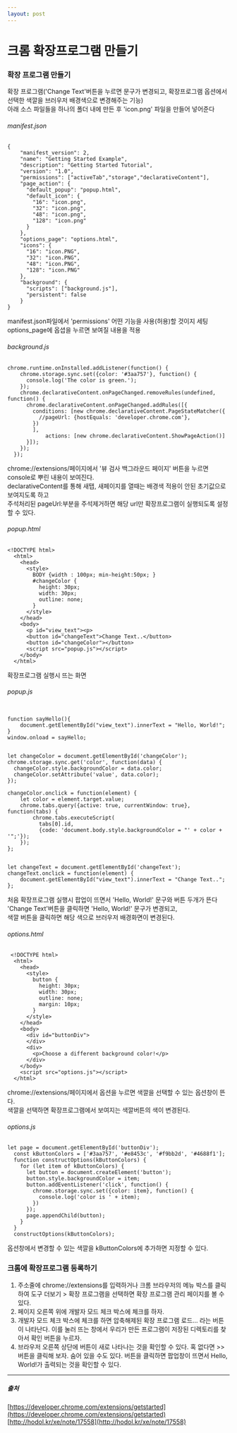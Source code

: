 ```yaml
---
layout: post
---
```


# 크롬 확장프로그램 만들기

### 확장 프로그램 만들기


확장 프로그램('Change Text'버튼을 누르면 문구가 변경되고, 확장프로그램 옵션에서 선택한 색깔을 브러우저 배경색으로 변경해주는 기능)  
아래 소스 파일들을 하나의 폴더 내에 만든 후 'icon.png' 파일을 만들어 넣어준다  

###### manifest.json  
```
{
    "manifest_version": 2,
    "name": "Getting Started Example",
    "description": "Getting Started Tutorial",
    "version": "1.0",
    "permissions": ["activeTab","storage","declarativeContent"],
    "page_action": {
      "default_popup": "popup.html",
      "default_icon": {
        "16": "icon.png",
        "32": "icon.png",
        "48": "icon.png",
        "128": "icon.png"
      }
    },
    "options_page": "options.html",
    "icons": {
      "16": "icon.PNG",
      "32": "icon.PNG",
      "48": "icon.PNG",
      "128": "icon.PNG"
    },
    "background": {
      "scripts": ["background.js"],
      "persistent": false
    }
}
```
manifest.json파일에서 'permissions' 어떤 기능을 사용(허용)할 것이지 세팅  
options_page에 옵셥을 누르면 보여질 내용을 적용  


###### background.js  
```
chrome.runtime.onInstalled.addListener(function() {
    chrome.storage.sync.set({color: '#3aa757'}, function() {
      console.log('The color is green.');
    });
    chrome.declarativeContent.onPageChanged.removeRules(undefined, function() {
      chrome.declarativeContent.onPageChanged.addRules([{
        conditions: [new chrome.declarativeContent.PageStateMatcher({
          //pageUrl: {hostEquals: 'developer.chrome.com'},
        })
        ],
            actions: [new chrome.declarativeContent.ShowPageAction()]
      }]);
    });
  });

```
chrome://extensions/페이지에서 '뷰 검사 백그라운드 페이지' 버튼을 누르면 console로 뿌린 내용이 보여진다.  
declarativeContent를 통해 새탭, 새페이지를 열때는 배경색 적용이 안된 초기값으로 보여지도록 하고  
주석처리된 pageUrl:부분을 주석제거하면 해당 url만 확장프로그램이 실행되도록 설정할 수 있다.  


###### popup.html  
```
<!DOCTYPE html>
  <html>
    <head>
      <style>
        BODY {width : 100px; min-height:50px; }
        #changeColor {
          height: 30px;
          width: 30px;
          outline: none;
        }
      </style>
    </head>
    <body>
      <p id="view_text"><p>
      <button id="changeText">Change Text..</button>
      <button id="changeColor"></button>
      <script src="popup.js"></script>
    </body>
  </html>
```
확장프로그램 실행시 뜨는 화면  


###### popup.js  
```

function sayHello(){
    document.getElementById("view_text").innerText = "Hello, World!";
}
window.onload = sayHello;


let changeColor = document.getElementById('changeColor');
chrome.storage.sync.get('color', function(data) {
  changeColor.style.backgroundColor = data.color;
  changeColor.setAttribute('value', data.color);
});

changeColor.onclick = function(element) {
    let color = element.target.value;
    chrome.tabs.query({active: true, currentWindow: true}, function(tabs) {
        chrome.tabs.executeScript(
          tabs[0].id,
          {code: 'document.body.style.backgroundColor = "' + color + '";'});
    });
};


let changeText = document.getElementById('changeText');
changeText.onclick = function(element) {
    document.getElementById("view_text").innerText = "Change Text..";
};

```
처음 확장프로그램 실행시 팝업이 뜨면서 'Hello, World!' 문구와 버튼 두개가 뜬다  
'Change Text'버튼을 클릭하면 'Hello, World!' 문구가 변경되고,  
색깔 버튼을 클릭하면 해당 색으로 브러우저 배경화면이 변경된다.  


###### options.html  
```
 <!DOCTYPE html>
  <html>
    <head>
      <style>
        button {
          height: 30px;
          width: 30px;
          outline: none;
          margin: 10px;
        }
      </style>
    </head>
    <body>
      <div id="buttonDiv">
      </div>
      <div>
        <p>Choose a different background color!</p>
      </div>
    </body>
    <script src="options.js"></script>
  </html>
```
chrome://extensions/페이지에서 옵션을 누르면 색깔을 선택할 수 있는 옵션창이 뜬다.  
색깔을 선택하면 확장프로그램에서 보여지는 색깔버튼의 색이 변경된다.  


###### options.js  
```
let page = document.getElementById('buttonDiv');
  const kButtonColors = ['#3aa757', '#e8453c', '#f9bb2d', '#4688f1'];
  function constructOptions(kButtonColors) {
    for (let item of kButtonColors) {
      let button = document.createElement('button');
      button.style.backgroundColor = item;
      button.addEventListener('click', function() {
        chrome.storage.sync.set({color: item}, function() {
          console.log('color is ' + item);
        })
      });
      page.appendChild(button);
    }
  }
  constructOptions(kButtonColors);
```
옵션창에서 변경할 수 있는 색깔을 kButtonColors에 추가하면 지정할 수 있다.  




### 크롬에 확장프로그램 등록하기

1. 주소줄에 chrome://extensions를 입력하거나 크롬 브라우저의 메뉴 박스를 클릭하여 도구 더보기 > 확장 프로그램을 선택하면 확장 프로그램 관리 페이지를 볼 수 있다.  
2. 페이지 오른쪽 위에 개발자 모드 체크 박스에 체크를 하자.  
3. 개발자 모드 체크 박스에 체크를 하면 압축해제된 확장 프로그램 로드... 라는 버튼이 나타난다. 이를 눌러 뜨는 창에서 우리가 만든 프로그램이 저장된 디렉토리를 찾아서 확인 버튼을 누르자.  
4. 브라우저 오른쪽 상단에 버튼이 새로 나타나는 것을 확인할 수 있다. 혹 없다면 >> 버튼을 클릭해 보자. 숨어 있을 수도 있다. 버튼을 클릭하면 팝업창이 뜨면서 Hello, World!가 출력되는 것을 확인할 수 있다.  




---
##### 출처  
[https://developer.chrome.com/extensions/getstarted](https://developer.chrome.com/extensions/getstarted)  
[http://hodol.kr/xe/note/17558](http://hodol.kr/xe/note/17558)  

